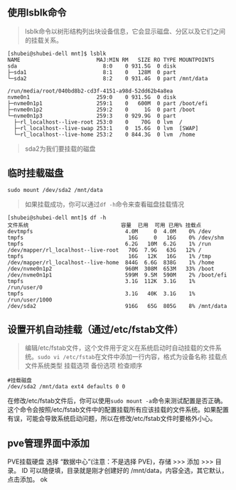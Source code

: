 
## 使用lsblk命令
> lsblk命令以树形结构列出块设备信息，它会显示磁盘、分区以及它们之间的挂载关系。
```
[shubei@shubei-dell mnt]$ lsblk
NAME                        MAJ:MIN RM   SIZE RO TYPE MOUNTPOINTS
sda                           8:0    0 931.5G  0 disk 
├─sda1                        8:1    0   128M  0 part 
└─sda2                        8:2    0 931.4G  0 part /mnt/data
                                                      /run/media/root/040bd8b2-cd3f-4151-a98d-52dd62b4a8ea
nvme0n1                     259:0    0 931.5G  0 disk 
├─nvme0n1p1                 259:1    0   600M  0 part /boot/efi
├─nvme0n1p2                 259:2    0     1G  0 part /boot
└─nvme0n1p3                 259:3    0 929.9G  0 part 
  ├─rl_localhost--live-root 253:0    0    70G  0 lvm  /
  ├─rl_localhost--live-swap 253:1    0  15.6G  0 lvm  [SWAP]
  └─rl_localhost--live-home 253:2    0 844.3G  0 lvm  /home
```
> sda2为我们要挂载的磁盘

## 临时挂载磁盘
```
sudo mount /dev/sda2 /mnt/data
```
> 如果挂载成功，你可以通过`df -h`命令来查看磁盘挂载情况
```
[shubei@shubei-dell mnt]$ df -h
文件系统                             容量  已用  可用 已用% 挂载点
devtmpfs                             4.0M     0  4.0M    0% /dev
tmpfs                                 16G     0   16G    0% /dev/shm
tmpfs                                6.2G   10M  6.2G    1% /run
/dev/mapper/rl_localhost--live-root   70G  7.9G   63G   12% /
tmpfs                                 16G   12K   16G    1% /tmp
/dev/mapper/rl_localhost--live-home  844G  6.6G  838G    1% /home
/dev/nvme0n1p2                       960M  308M  653M   33% /boot
/dev/nvme0n1p1                       599M  9.5M  590M    2% /boot/efi
tmpfs                                3.1G  112K  3.1G    1% /run/user/0
tmpfs                                3.1G   40K  3.1G    1% /run/user/1000
/dev/sda2                            916G   65G  805G    8% /mnt/data
```
## 设置开机自动挂载（通过/etc/fstab文件）
> 编辑/etc/fstab文件，这个文件用于定义在系统启动时自动挂载的文件系统。`sudo vi /etc/fstab`在文件中添加一行内容，格式为设备名称 挂载点 文件系统类型 挂载选项 备份选项 检查顺序
```
#挂载磁盘
/dev/sda2 /mnt/data ext4 defaults 0 0
```
在修改/etc/fstab文件后，你可以使用`sudo mount -a`命令来测试配置是否正确。这个命令会按照/etc/fstab文件中的配置挂载所有应该挂载的文件系统。如果配置有误，可能会导致系统启动问题，所以在修改/etc/fstab文件时要格外小心。


## pve管理界面中添加
PVE挂载硬盘
选择 “数据中心”(注意：不是选择 PVE)，存储 >>> 添加 >>> 目录。
ID 可以随便填，目录就是刚才创建好的 /mnt/​data，内容全选，其它默认，点击添加。 ok 
